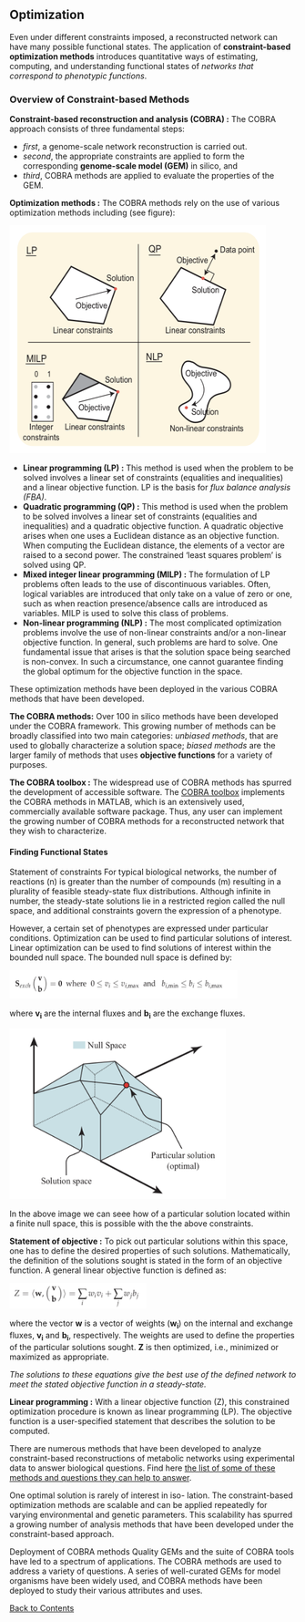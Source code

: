 ## Optimization

Even under different constraints imposed, a reconstructed network can have many possible functional states.
The application of **constraint-based optimization methods** introduces quantitative ways of estimating, computing, and understanding functional states of *networks that correspond to phenotypic functions*.

### Overview of Constraint-based Methods

**Constraint-based reconstruction and analysis (COBRA) :** The COBRA approach consists of three fundamental steps:
- *first*, a genome-scale network reconstruction is carried out.
- *second*, the appropriate constraints are applied to form the corresponding **genome-scale model (GEM)** in silico, and
- *third*, COBRA methods are applied to evaluate the properties of the GEM.

**Optimization methods :** The COBRA methods rely on the use of various optimization methods including (see figure):

<img src="pics/5.1.png" width="450" height="400">

- **Linear programming (LP) :** This method is used when the problem to be solved involves a linear set of constraints (equalities and inequalities) and a linear objective function. LP is the basis for *flux balance analysis (FBA)*.
- **Quadratic programming (QP) :** This method is used when the problem to be solved involves a linear set of constraints (equalities and inequalities) and a quadratic objective function. A quadratic objective arises when one uses a Euclidean distance as an objective function. When computing the Euclidean distance, the elements of a vector are raised to a second power. The constrained ‘least squares problem’ is solved using QP.
- **Mixed integer linear programming (MILP) :** The formulation of LP problems often leads to the use of discontinuous variables. Often, logical variables are introduced that only take on a value of zero or one, such as when reaction presence/absence calls are introduced as variables. MILP is used to solve this class of problems.
- **Non-linear programming (NLP) :** The most complicated optimization problems involve the use of non-linear constraints and/or a non-linear objective function. In general, such problems are hard to solve. One fundamental issue that arises is that the solution space being searched is non-convex. In such a circumstance, one cannot guarantee finding the global optimum for the objective function in the space.

These optimization methods have been deployed in the various COBRA methods that have been developed.


**The COBRA methods:** Over 100 in silico methods have been developed under the COBRA framework. This growing number of methods can be broadly classified into two main categories: *unbiased methods*, that are used to globally characterize a solution space; *biased methods* are the larger family of methods that uses **objective functions** for a variety of purposes.

**The COBRA toolbox :** The widespread use of COBRA methods has spurred the development of accessible software. The [COBRA toolbox](https://opencobra.github.io/cobratoolbox/stable/) implements the COBRA methods in MATLAB, which is an extensively used, commercially available software package. Thus, any user can implement the growing number of COBRA methods for a reconstructed network that they wish to characterize.

#### Finding Functional States
Statement of constraints For typical biological networks, the number of reactions (n) is greater than the number of compounds (m) resulting in a plurality of feasible steady-state flux distributions. Although infinite in number, the steady-state solutions lie in a restricted region called the null space, and additional constraints govern the expression of a phenotype.

However, a certain set of phenotypes are expressed under particular conditions. Optimization can be used to find particular solutions of interest. Linear optimization can be used to find solutions of interest within the bounded null space. The bounded null space is defined by:

<img src="pics/5.2.png" width="400" height="50">

where **v<sub>i</sub>** are the internal fluxes and **b<sub>i</sub>** are the exchange fluxes.

<img src="pics/5.4.png" width="380" height="300">

In the above image we can seee how of a particular solution located within a finite null space, this is possible with the the above constraints.

**Statement of objective :** To pick out particular solutions within this space, one has to define the desired properties of such solutions. Mathematically, the definition of the solutions sought is stated in the form of an objective function. A general linear objective function is defined as:

<img src="pics/5.3.png" width="240" height="45">

where the vector **w** is a vector of weights (**w<sub>i</sub>**) on the internal and exchange fluxes, **v<sub>i</sub>** and **b<sub>i</sub>**, respectively. The weights are used to define the properties of the particular solutions sought. **Z** is then optimized, i.e., minimized or maximized as appropriate.

 *The solutions to these equations give the best use of the defined network to meet the stated objective function in a steady-state.*

**Linear programming :** With a linear objective function (Z), this constrained optimization procedure is known as linear programming (LP). The objective function is a user-specified statement that describes the solution to be computed.

There are numerous methods that have been developed to analyze constraint-based reconstructions of metabolic networks using experimental data to answer biological questions. Find here [the list of some of these methods and questions they can help to answer](methods.md).

One optimal solution is rarely of interest in iso- lation. The constraint-based optimization methods are scalable and can be applied repeatedly for varying environmental and genetic parameters. This scalability has spurred a growing number of analysis methods that have been developed under the constraint-based approach.

Deployment of COBRA methods Quality GEMs and the suite of COBRA tools have led to a spectrum of applications. The COBRA methods are used to address a variety of questions. A series of well-curated GEMs for model organisms have been widely used, and COBRA methods have been deployed to study their various attributes and uses.

[Back to Contents](../README.md)
